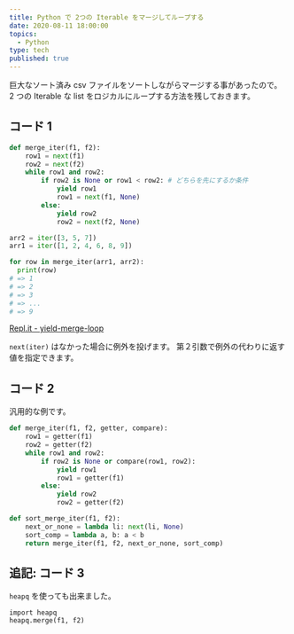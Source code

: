 ```yaml
---
title: Python で 2つの Iterable をマージしてループする
date: 2020-08-11 18:00:00
topics:
  - Python
type: tech
published: true
---
```


巨大なソート済み csv ファイルをソートしながらマージする事があったので。
2 つの Iterable な list をロジカルにループする方法を残しておきます。

## コード 1

```python
def merge_iter(f1, f2):
    row1 = next(f1)
    row2 = next(f2)
    while row1 and row2:
        if row2 is None or row1 < row2: # どちらを先にするか条件
            yield row1
            row1 = next(f1, None)
        else:
            yield row2
            row2 = next(f2, None)

arr2 = iter([3, 5, 7])
arr1 = iter([1, 2, 4, 6, 8, 9])

for row in merge_iter(arr1, arr2):
  print(row)
# => 1
# => 2
# => 3
# => ...
# => 9
```

[Repl\.it \- yield\-merge\-loop](https://repl.it/@anozon/yield-merge-loop#main.py)

`next(iter)` はなかった場合に例外を投げます。
第２引数で例外の代わりに返す値を指定できます。

## コード 2

汎用的な例です。

```python
def merge_iter(f1, f2, getter, compare):
    row1 = getter(f1)
    row2 = getter(f2)
    while row1 and row2:
        if row2 is None or compare(row1, row2):
            yield row1
            row1 = getter(f1)
        else:
            yield row2
            row2 = getter(f2)

def sort_merge_iter(f1, f2):
    next_or_none = lambda li: next(li, None)
    sort_comp = lambda a, b: a < b
    return merge_iter(f1, f2, next_or_none, sort_comp)
```

## 追記: コード 3

`heapq` を使っても出来ました。

```
import heapq
heapq.merge(f1, f2)
```
